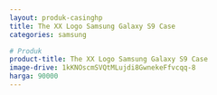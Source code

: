 ```yaml
---
layout: produk-casinghp
title: The XX Logo Samsung Galaxy S9 Case
categories: samsung

# Produk
product-title: The XX Logo Samsung Galaxy S9 Case
image-drive: 1kKNOscmSVQtMLujdi8GwnekeFfvcqq-8
harga: 90000
---
```

